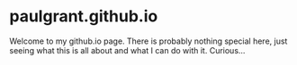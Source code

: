 # paulgrant.github.io

Welcome to my github.io page.  There is probably nothing special here, just seeing what this is all about and what I can do with it.  Curious...
